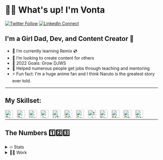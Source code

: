 # 👋🏾 What's up! I'm Vonta

[![Twitter Follow](https://img.shields.io/twitter/follow/vontajamal?color=1DA1F2&logo=twitter&style=for-the-badge)](https://twitter.com/vontajamal)
[![LinkedIn Connect](https://img.shields.io/badge/LinkedIn-0077B5?style=for-the-badge&logo=linkedin&logoColor=white)](https://linkedin.com/in/devontajohnson)

## I'm a Girl Dad, Dev, and Content Creator 🫡

- 🌱 I’m currently learning Remix 💿
- 🎥 I’m looking to create content for others
- 🥅 2022 Goals: Grow DJWS
- 🧠 Helped numerous people get jobs through teaching and mentoring
- ⚡ Fun fact: I'm a huge anime fan and I think Naruto is the greatest story ever told.

---

## My Skillset:

<img align="left" alt="React" width="26px" src="https://cdn.jsdelivr.net/gh/devicons/devicon/icons/react/react-original.svg" style="padding-right:10px;" />
<img align="left" alt="Redux" width="26px" src="https://cdn.jsdelivr.net/gh/devicons/devicon/icons/redux/redux-original.svg" style="padding-right:10px;" />
<img align="left" alt="Visual Studio Code" width="26px" src="https://cdn.jsdelivr.net/gh/devicons/devicon/icons/vscode/vscode-original.svg" style="padding-right:10px;" />
<img align="left" alt="JavaScript" width="26px" src="https://cdn.jsdelivr.net/gh/devicons/devicon/icons/javascript/javascript-original.svg" style="padding-right:10px;" />
<img align="left" alt="HTML5" width="26px" src="https://cdn.jsdelivr.net/gh/devicons/devicon/icons/html5/html5-original.svg" style="padding-right:10px;" />
<img align="left" alt="CSS3" width="26px" src="https://cdn.jsdelivr.net/gh/devicons/devicon/icons/css3/css3-original.svg" style="padding-right:10px;" />
<img align="left" alt="Sass" width="26px" src="https://cdn.jsdelivr.net/gh/devicons/devicon/icons/sass/sass-original.svg" style="padding-right:10px;" />
<img align="left" alt="tailwind" width="26px" src="https://cdn.jsdelivr.net/gh/devicons/devicon/icons/tailwindcss/tailwindcss-plain.svg" style="padding-right:10px;" />
<img align="left" alt="Node.js" width="26px" src="https://cdn.jsdelivr.net/gh/devicons/devicon/icons/nodejs/nodejs-original.svg" style="padding-right:10px;" />
<img align="left" alt="MySQL" width="26px" src="https://cdn.jsdelivr.net/gh/devicons/devicon/icons/mysql/mysql-original.svg" style="padding-right:10px;" />
<img align="left" alt="Git" width="26px" src="https://cdn.jsdelivr.net/gh/devicons/devicon/icons/git/git-original.svg" style="padding-right:10px;" />
<img align="left" alt="GitHub" width="26px" src="https://user-images.githubusercontent.com/3369400/139447912-e0f43f33-6d9f-45f8-be46-2df5bbc91289.png" style="padding-right:10px;" />
<br/>

---

## The Numbers 1️⃣2️⃣3️⃣

<details>
  <summary> 🔥 Stats </summary>
  <img alt="Vonta's Github Stats" src='https://github-readme-stats.vercel.app/api?username=vontajamal&show_icons=true&theme=tokyonight&hide_border=true&hide=issues,stars&count_private=true'>
</details>

<details>
  <summary> 💪🏾 Work </summary>
  <!--START_SECTION:activity-->

1. 🎉 Merged PR [#7](https://github.com/VontaJamal/seek-and-employ/pull/7) in [VontaJamal/seek-and-employ](https://github.com/VontaJamal/seek-and-employ)
2. 💪 Opened PR [#7](https://github.com/VontaJamal/seek-and-employ/pull/7) in [VontaJamal/seek-and-employ](https://github.com/VontaJamal/seek-and-employ)
3. 🎉 Merged PR [#6](https://github.com/VontaJamal/seek-and-employ/pull/6) in [VontaJamal/seek-and-employ](https://github.com/VontaJamal/seek-and-employ)
4. 💪 Opened PR [#6](https://github.com/VontaJamal/seek-and-employ/pull/6) in [VontaJamal/seek-and-employ](https://github.com/VontaJamal/seek-and-employ)
5. 🎉 Merged PR [#5](https://github.com/VontaJamal/seek-and-employ/pull/5) in [VontaJamal/seek-and-employ](https://github.com/VontaJamal/seek-and-employ)
<!--END_SECTION:activity-->

</details>
